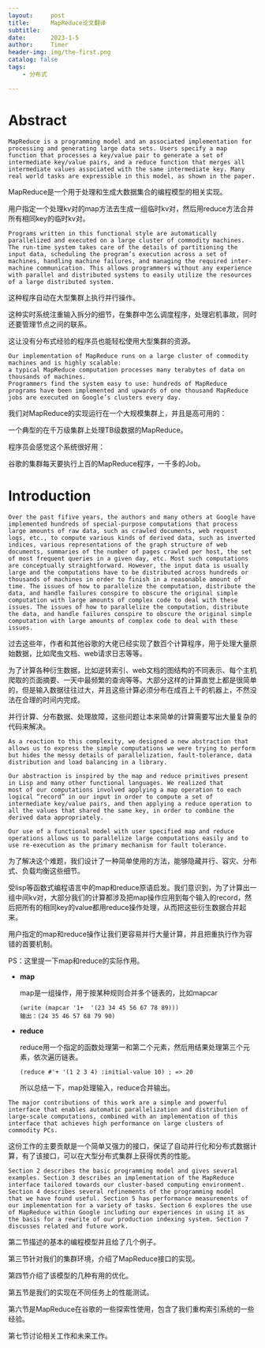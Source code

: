 ```yaml
---
layout:     post
title:      MapReduce论文翻译
subtitle:   
date:       2023-1-5
author:     Timer
header-img: img/the-first.png
catalog: false
tags:
    - 分布式 

---
```


# Abstract

```
MapReduce is a programming model and an associated implementation for processing and generating large data sets. Users specify a map function that processes a key/value pair to generate a set of intermediate key/value pairs, and a reduce function that merges all intermediate values associated with the same intermediate key. Many real world tasks are expressible in this model, as shown in the paper.
```

MapReduce是一个用于处理和生成大数据集合的编程模型的相关实现。

用户指定一个处理kv对的map方法去生成一组临时kv对，然后用reduce方法合并所有相同key的临时kv对。

```
Programs written in this functional style are automatically parallelized and executed on a large cluster of commodity machines. The run-time system takes care of the details of partitioning the input data, scheduling the program’s execution across a set of machines, handling machine failures, and managing the required inter-machine communication. This allows programmers without any experience with parallel and distributed systems to easily utilize the resources of a large distributed system.
```

这种程序自动在大型集群上执行并行操作。

这种实时系统注重输入拆分的细节，在集群中怎么调度程序，处理宕机事故，同时还要管理节点之间的联系。

这让没有分布式经验的程序员也能轻松使用大型集群的资源。

```
Our implementation of MapReduce runs on a large cluster of commodity machines and is highly scalable:
a typical MapReduce computation processes many terabytes of data on thousands of machines. 
Programmers find the system easy to use: hundreds of MapReduce programs have been implemented and upwards of one thousand MapReduce jobs are executed on Google’s clusters every day.
```

我们对MapReduce的实现运行在一个大规模集群上，并且是高可用的：

一个典型的在千万级集群上处理TB级数据的MapReduce。

程序员会感觉这个系统很好用：

谷歌的集群每天要执行上百的MapReduce程序，一千多的Job。

# **Introduction**

```
Over the past fifive years, the authors and many others at Google have implemented hundreds of special-purpose computations that process large amounts of raw data, such as crawled documents, web request logs, etc., to compute various kinds of derived data, such as inverted indices, various representations of the graph structure of web documents, summaries of the number of pages crawled per host, the set of most frequent queries in a given day, etc. Most such computations are conceptually straightforward. However, the input data is usually large and the computations have to be distributed across hundreds or thousands of machines in order to finish in a reasonable amount of time. The issues of how to parallelize the computation, distribute the data, and handle failures conspire to obscure the original simple computation with large amounts of complex code to deal with these issues. The issues of how to parallelize the computation, distribute the data, and handle failures conspire to obscure the original simple computation with large amounts of complex code to deal with these issues. 
```

过去这些年，作者和其他谷歌的大佬已经实现了数百个计算程序，用于处理大量原始数据，比如爬虫文档、web请求日志等等。

为了计算各种衍生数据，比如逆转索引、web文档的图结构的不同表示、每个主机爬取的页面摘要、一天中最频繁的查询等等。大部分这样的计算直觉上都是很简单的，但是输入数据往往过大，并且这些计算必须分布在成百上千的机器上，不然没法在合理的时间内完成。

并行计算、分布数据、处理故障，这些问题让本来简单的计算需要写出大量复杂的代码来解决。

```
As a reaction to this complexity, we designed a new abstraction that allows us to express the simple computations we were trying to perform but hides the messy details of parallelization, fault-tolerance, data distribution and load balancing in a library.

Our abstraction is inspired by the map and reduce primitives present in Lisp and many other functional languages. We realized that
most of our computations involved applying a map operation to each logical “record” in our input in order to compute a set of intermediate key/value pairs, and then applying a reduce operation to all the values that shared the same key, in order to combine the derived data appropriately. 

Our use of a functional model with user specified map and reduce operations allows us to parallelize large computations easily and to use re-execution as the primary mechanism for fault tolerance.
```

为了解决这个难题，我们设计了一种简单使用的方法，能够隐藏并行、容灾、分布式、负载均衡这些细节。

受lisp等函数式编程语言中的map和reduce原语启发。我们意识到，为了计算出一组中间kv对，大部分我们的计算都涉及把map操作应用到每个输入的record，然后把所有的相同key的value都用reduce操作处理，从而把这些衍生数据合并起来。

用户指定的map和reduce操作让我们更容易并行大量计算，并且把重执行作为容错的首要机制。

PS：这里提一下map和reduce的实际作用。

- **map**

  map是一组操作，用于按某种规则合并多个链表的，比如mapcar

  ```
  (write (mapcar '1+  '(23 34 45 56 67 78 89)))
  输出：(24 35 46 57 68 79 90)
  ```

- **reduce**

  reduce用一个指定的函数处理第一和第二个元素，然后用结果处理第三个元素，依次遍历链表。

  ```
  (reduce #'+ '(1 2 3 4) :initial-value 10) ; => 20
  ```

  所以总结一下，map处理输入，reduce合并输出。

```
The major contributions of this work are a simple and powerful interface that enables automatic parallelization and distribution of large-scale computations, combined with an implementation of this interface that achieves high performance on large clusters of commodity PCs.
```

这份工作的主要贡献是一个简单又强力的接口，保证了自动并行化和分布式数据计算，有了该接口，可以在大型分布式集群上获得优秀的性能。

```
Section 2 describes the basic programming model and gives several examples. Section 3 describes an implementation of the MapReduce interface tailored towards our cluster-based computing environment. Section 4 describes several refinements of the programming model
that we have found useful. Section 5 has performance measurements of our implementation for a variety of tasks. Section 6 explores the use of MapReduce within Google including our experiences in using it as the basis for a rewrite of our production indexing system. Section 7 discusses related and future work. 
```

第二节描述的基本的编程模型并且给了几个例子。

第三节针对我们的集群环境，介绍了MapReduce接口的实现。

第四节介绍了该模型的几种有用的优化。

第五节是我们的实现在不同任务上的性能测试。

第六节是MapReduce在谷歌的一些探索性使用，包含了我们重构索引系统的一些经验。

第七节讨论相关工作和未来工作。



